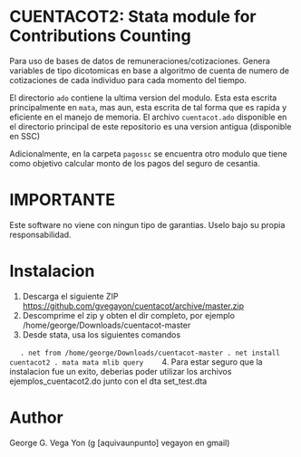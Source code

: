 # CUENTACOT2: Stata module for Contributions Counting

Para uso de bases de datos de remuneraciones/cotizaciones. Genera variables de
tipo dicotomicas en base a algoritmo de cuenta de numero de cotizaciones de cada
individuo para cada momento del tiempo.

El directorio `ado` contiene la ultima version del modulo. Esta esta escrita
principalmente en `mata`, mas aun, esta escrita de tal forma que es rapida
y eficiente en el manejo de memoria. El archivo `cuentacot.ado` disponible
en el directorio principal de este repositorio es una version antigua (disponible
en SSC)

Adicionalmente, en la carpeta `pagossc` se encuentra otro modulo que tiene
como objetivo calcular monto de los pagos del seguro de cesantia.

# IMPORTANTE

Este software no viene con ningun tipo de garantias. Uselo bajo su propia
responsabilidad.

# Instalacion

1.  Descarga el siguiente ZIP https://github.com/gvegayon/cuentacot/archive/master.zip
2.  Descomprime el zip y obten el dir completo, por ejemplo /home/george/Downloads/cuentacot-master
3.  Desde stata, usa los siguientes comandos

    ```
    . net from /home/george/Downloads/cuentacot-master
    . net install cuentacot2
    . mata mata mlib query
    ```
4.  Para estar seguro que la instalacion fue un exito, deberias poder utilizar los
    archivos ejemplos_cuentacot2.do junto con el dta set_test.dta
    
# Author

George G. Vega Yon (g [aquivaunpunto] vegayon en gmail)
